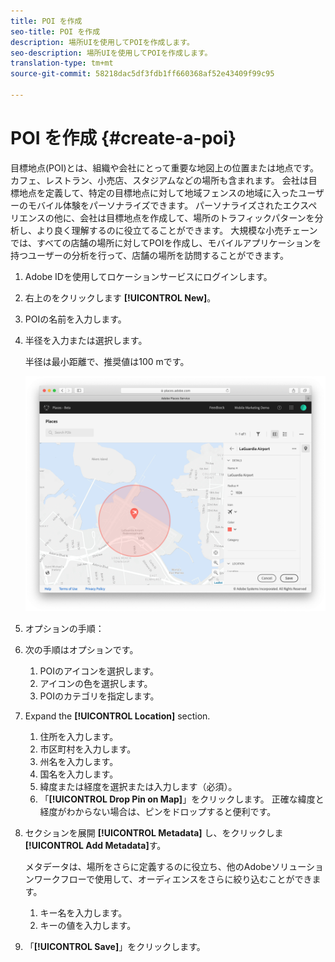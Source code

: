 ```yaml
---
title: POI を作成
seo-title: POI を作成
description: 場所UIを使用してPOIを作成します。
seo-description: 場所UIを使用してPOIを作成します。
translation-type: tm+mt
source-git-commit: 58218dac5df3fdb1ff660368af52e43409f99c95

---
```



# POI を作成 {#create-a-poi}

目標地点(POI)とは、組織や会社にとって重要な地図上の位置または地点です。 カフェ、レストラン、小売店、スタジアムなどの場所も含まれます。 会社は目標地点を定義して、特定の目標地点に対して地域フェンスの地域に入ったユーザーのモバイル体験をパーソナライズできます。 パーソナライズされたエクスペリエンスの他に、会社は目標地点を作成して、場所のトラフィックパターンを分析し、より良く理解するのに役立てることができます。 大規模な小売チェーンでは、すべての店舗の場所に対してPOIを作成し、モバイルアプリケーションを持つユーザーの分析を行って、店舗の場所を訪問することができます。

1. Adobe IDを使用してロケーションサービスにログインします。
1. 右上のをクリックします **[!UICONTROL New]**。
1. POIの名前を入力します。
1. 半径を入力または選択します。

   半径は最小距離で、推奨値は100 mです。

   ![POIを定義する](/help/assets/define_poi.png)

1. オプションの手順：
1. 次の手順はオプションです。

   1. POIのアイコンを選択します。
   1. アイコンの色を選択します。
   1. POIのカテゴリを指定します。

1. Expand the **[!UICONTROL Location]** section.

   1. 住所を入力します。
   1. 市区町村を入力します。
   1. 州名を入力します。
   1. 国名を入力します。
   1. 緯度または経度を選択または入力します（必須）。
   1. 「**[!UICONTROL Drop Pin on Map]**」をクリックします。
   正確な緯度と経度がわからない場合は、ピンをドロップすると便利です。

1. セクションを展開 **[!UICONTROL Metadata]** し、をクリックしま **[!UICONTROL Add Metadata]**&#x200B;す。

   メタデータは、場所をさらに定義するのに役立ち、他のAdobeソリューションワークフローで使用して、オーディエンスをさらに絞り込むことができます。

   1. キー名を入力します。
   1. キーの値を入力します。

1. 「**[!UICONTROL  Save]**」をクリックします。
